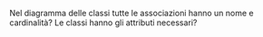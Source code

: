 Nel diagramma delle classi tutte le
associazioni hanno un nome e cardinalità? Le classi hanno gli
attributi necessari?
